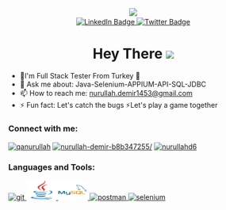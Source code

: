 
<div id="header" align="center">
  <img src="https://media.giphy.com/media/M9gbBd9nbDrOTu1Mqx/giphy.gif" width="80"/>
</div>

<div id="badges" align="center">
  <a href="https://www.linkedin.com/in/nurullahdemir41/">
    <img src="https://img.shields.io/badge/LinkedIn-blue?style=for-the-badge&logo=linkedin&logoColor=white" alt="LinkedIn Badge"/>
 
  <a href="https://twitter.com/qaNurullah">
    <img src="https://img.shields.io/badge/Twitter-blue?style=for-the-badge&logo=twitter&logoColor=white" alt="Twitter Badge"/>
  </a>
    <h1>
  Hey There
  <img src="https://media.giphy.com/media/hvRJCLFzcasrR4ia7z/giphy.gif" width="30px"/>
</h1>
    
</div>

- 🚀I'm Full Stack Tester From Turkey 🚀
- 💬 Ask me about: Java-Selenium-APPIUM-API-SQL-JDBC
- 📫 How to reach me: nurullah.demir1453@gmail.com
- ⚡ Fun fact: Let's catch the bugs ⚡Let's play a game together



<h3 align="left">Connect with me:</h3>  
<p align="left">
<a href="https://twitter.com/qanurullah" target="blank"><img align="center" src="https://raw.githubusercontent.com/rahuldkjain/github-profile-readme-generator/master/src/images/icons/Social/twitter.svg" alt="qanurullah" height="30" width="60"/></a>
<a href="https://www.linkedin.com/in/nurullahdemir41/" target="blank"><img align="center" src="https://raw.githubusercontent.com/rahuldkjain/github-profile-readme-generator/master/src/images/icons/Social/linked-in-alt.svg" alt="nurullah-demir-b8b347255/" height="30" width="40" /></a>
<a href="https://instagram.com/nurullahd6" target="blank"><img align="center" src="https://raw.githubusercontent.com/rahuldkjain/github-profile-readme-generator/master/src/images/icons/Social/instagram.svg" alt="nurullahd6" height="30" width="60" /></a>
</p>
  
  

<h3 align="left">Languages and Tools:</h3>
<p align="left"> <a href="https://git-scm.com/" target="_blank" rel="noreferrer"> <img src="https://www.vectorlogo.zone/logos/git-scm/git-scm-icon.svg" alt="git" width="60" height="40"/> </a> <a href="https://www.java.com" target="_blank" rel="noreferrer"> <img src="https://raw.githubusercontent.com/devicons/devicon/master/icons/java/java-original.svg" alt="java" width="60" height="40"/> </a> <a href="https://www.mysql.com/" target="_blank" rel="noreferrer"> <img src="https://raw.githubusercontent.com/devicons/devicon/master/icons/mysql/mysql-original-wordmark.svg" alt="mysql" width="60" height="40"/> </a> <a href="https://postman.com" target="_blank" rel="noreferrer"> <img src="https://www.vectorlogo.zone/logos/getpostman/getpostman-icon.svg" alt="postman" width="60" height="40"/> </a> <a href="https://www.selenium.dev" target="_blank" rel="noreferrer"> <img src="https://raw.githubusercontent.com/detain/svg-logos/780f25886640cef088af994181646db2f6b1a3f8/svg/selenium-logo.svg" alt="selenium" width="60" height="40"/> </a> </p>



